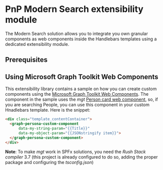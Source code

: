 # PnP Modern Search extensibility module

The Modern Search solution allows you to integrate you own granular components as web components inside the Handlebars templates using a dedicated extensibility module.

## Prerequisites

## Using Microsoft Graph Toolkit Web Components

This extensibility library contains a sample on how you can create custom components using the [Microsoft Graph Toolkit Web Components](https://docs.microsoft.com/en-us/graph/toolkit/overview).
The component in the sample uses the _mgt_ [Person card web component](https://docs.microsoft.com/en-us/graph/toolkit/components/person-card), so, if you are searching People, you can use this component in your custom Hnadlebars template. Here is the snippet:

```html
<div class="template_contentContainer">
  <graph-persona-custom-component 
      data-my-string-param="{{Title}}" 
      data-my-object-param="{{JSONstringify item}}">
  </graph-persona-custom-component>
</div>
```

__Note__: To make _mgt_ work in SPFx solutions, you need the _Rush Stack compiler_ 3.7 (this project is already configured to do so, adding the proper package and configuring the _tsconfig.json_)

